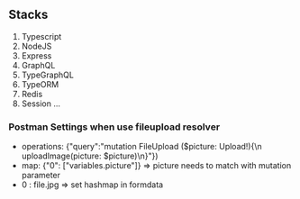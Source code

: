 ## Stacks
1. Typescript
2. NodeJS
3. Express
4. GraphQL
5. TypeGraphQL
6. TypeORM
7. Redis
8. Session
...


### Postman Settings when use fileupload resolver

- operations: {"query":"mutation FileUpload ($picture: Upload!){\n  uploadImage(picture: $picture)\n}"})
- map: {"0": ["variables.picture"]} => picture needs to match with mutation parameter 
- 0 : file.jpg => set hashmap in formdata